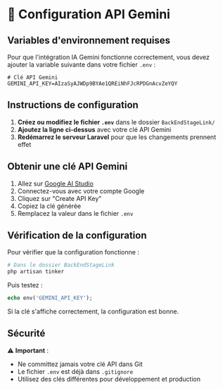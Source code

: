 # 🔑 Configuration API Gemini

## Variables d'environnement requises

Pour que l'intégration IA Gemini fonctionne correctement, vous devez ajouter la variable suivante dans votre fichier `.env` :

```env
# Clé API Gemini
GEMINI_API_KEY=AIzaSyAJWDp9BYAe1QREiNhFJcRPDGnAcvZeYQY
```

## Instructions de configuration

1. **Créez ou modifiez le fichier `.env`** dans le dossier `BackEndStageLink/`
2. **Ajoutez la ligne ci-dessus** avec votre clé API Gemini
3. **Redémarrez le serveur Laravel** pour que les changements prennent effet

## Obtenir une clé API Gemini

1. Allez sur [Google AI Studio](https://makersuite.google.com/app/apikey)
2. Connectez-vous avec votre compte Google
3. Cliquez sur "Create API Key"
4. Copiez la clé générée
5. Remplacez la valeur dans le fichier `.env`

## Vérification de la configuration

Pour vérifier que la configuration fonctionne :

```bash
# Dans le dossier BackEndStageLink
php artisan tinker
```

Puis testez :

```php
echo env('GEMINI_API_KEY');
```

Si la clé s'affiche correctement, la configuration est bonne.

## Sécurité

⚠️ **Important** : 
- Ne committez jamais votre clé API dans Git
- Le fichier `.env` est déjà dans `.gitignore`
- Utilisez des clés différentes pour développement et production 